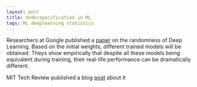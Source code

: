 ```yaml
---
layout: post
title: Underspecification in ML
tags: ML deeplearning statistics
---
```


Researchers at Google published a [paper](https://arxiv.org/pdf/2011.03395.pdf) on the randomness of Deep Learning.
Based on the initial weights, different trained models will be obtained. Theys
show empirically that despite all these models being equivalent during
training, their real-life performance can be dramatically different.

MIT Tech Review published a blog [post](https://www.technologyreview.com/2020/11/18/1012234/training-machine-learning-broken-real-world-heath-nlp-computer-vision/?utm_medium=tr_social&utm_campaign=site_visitor.unpaid.engagement&utm_source=Twitter#Echobox=1609536735) about it
